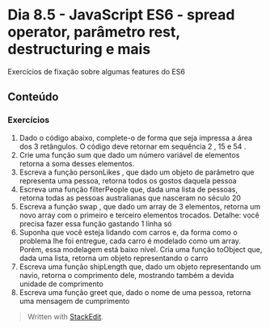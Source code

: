 # Dia 8.5 - JavaScript ES6 - spread operator, parâmetro rest, destructuring e mais

Exercícios de fixação sobre algumas features do ES6

## Conteúdo

### Exercícios
1. Dado o código abaixo, complete-o de forma que seja impressa a área dos 3 retângulos. O código deve retornar em sequência 2 , 15 e 54 .
2. Crie uma função sum que dado um número variável de elementos retorna a soma desses elementos.
3. Escreva a função personLikes , que dado um objeto de parâmetro que representa uma pessoa, retorna todos os gostos daquela pessoa
4. Escreva uma função filterPeople que, dada uma lista de pessoas, retorna todas as pessoas australianas que nasceram no século 20
5. Escreva a função swap , que dado um array de 3 elementos, retorna um novo array com o primeiro e terceiro elementos trocados. Detalhe: você precisa fazer essa função gastando 1 linha só
6. Suponha que você esteja lidando com carros e, da forma como o problema lhe foi entregue, cada carro é modelado como um array. Porém, essa modelagem está baixo nível. Cria uma função toObject que, dada uma lista, retorna um objeto representando o carro
7. Escreva uma função shipLength que, dado um objeto representando um navio, retorna o comprimento dele, mostrando também a devida unidade de comprimento
8. Escreva uma função greet que, dado o nome de uma pessoa, retorna uma mensagem de cumprimento


>Written with [StackEdit](https://stackedit.io/).